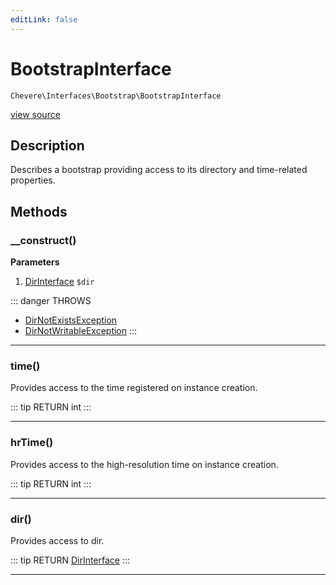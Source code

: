 ```yaml
---
editLink: false
---
```


# BootstrapInterface

`Chevere\Interfaces\Bootstrap\BootstrapInterface`

[view source](https://github.com/chevere/chevere/blob/master/interfaces/Bootstrap/BootstrapInterface.php)

## Description

Describes a bootstrap providing access to its directory and time-related properties.

## Methods

### __construct()

**Parameters**

1. [DirInterface](../Filesystem/DirInterface.md) `$dir`

::: danger THROWS
- [DirNotExistsException](../../Exceptions/Filesystem/DirNotExistsException.md)
- [DirNotWritableException](../../Exceptions/Filesystem/DirNotWritableException.md)
:::

---

### time()

Provides access to the time registered on instance creation.

::: tip RETURN
int
:::

---

### hrTime()

Provides access to the high-resolution time on instance creation.

::: tip RETURN
int
:::

---

### dir()

Provides access to dir.

::: tip RETURN
[DirInterface](../Filesystem/DirInterface.md)
:::

---
